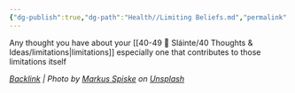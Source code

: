 ```yaml
---
{"dg-publish":true,"dg-path":"Health//Limiting Beliefs.md","permalink":"/health//limiting-beliefs/","title":"limiting beliefs","tags":[null],"noteIcon":"","created":"2023-07-10T13:24:34","updated":"2023-07-13T21:35:20.600-04:00"}
---
```



Any thought you have about your [[40-49 🔅 Sláinte/40 Thoughts & Ideas/limitations\|limitations]] especially one that contributes to those limitations itself

*[Backlink](https://unsplash.com/photos/dMh1A35w_BE) | Photo by [Markus Spiske](https://unsplash.com/@markusspiske?utm_source=Obsidian%20Image%20Inserter%20Plugin&utm_medium=referral) on [Unsplash](https://unsplash.com/?utm_source=Obsidian%20Image%20Inserter%20Plugin&utm_medium=referral)*
